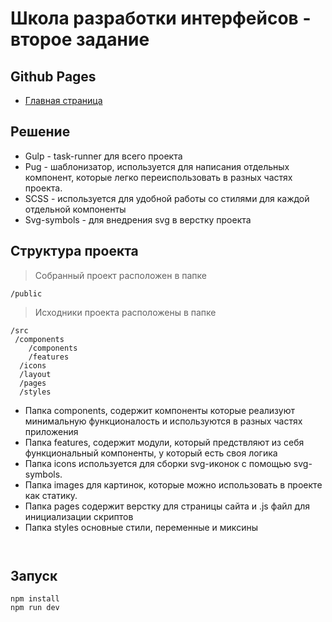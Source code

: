 # Школа разработки интерфейсов - второе задание 

## Github Pages
- [Главная страница](http://devsnice.github.io/shri/)

## Решение
- Gulp - task-runner для всего проекта
- Pug - шаблонизатор, используется для написания отдельных компонент, которые легко переиспользовать в разных частях проекта. 
- SCSS - используется для удобной работы со стилями для каждой отдельной компоненты
- Svg-symbols - для внедрения svg в верстку проекта

## Структура проекта

> Собранный проект расположен в папке
```
/public
```
> Исходники проекта расположены в папке
```
/src
 /components
    /components
    /features
  /icons
  /layout
  /pages
  /styles
```
> 
  - Папка components, содержит компоненты которые реализуют минимальную функционалость и используются в разных частях приложения
  - Папка features, содержит модули, который предствляют из себя функциональный компоненты, у который есть своя логика
  - Папка icons используется для сборки svg-иконок с помощью svg-symbols.
  - Папка images для картинок, которые можно использовать в проекте как статику.
  - Папка pages содержит верстку для страницы сайта и .js файл для инициализации скриптов
  - Папка styles основные стили, переменные и миксины
  
```
 
```

## Запуск

```
npm install
npm run dev
```
